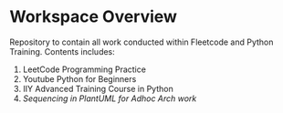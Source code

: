 # Workspace Overview

Repository to contain all work conducted within Fleetcode and Python Training. Contents includes: 

1. LeetCode Programming Practice
2. Youtube Python for Beginners 
3. IIY Advanced Training Course in Python
4. _Sequencing in PlantUML for Adhoc Arch work_ 

